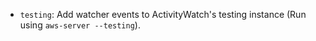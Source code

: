- `testing`: Add watcher events to ActivityWatch's testing instance (Run using `aws-server --testing`).
